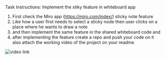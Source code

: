 Task Instructions: Implement the stiky feature in whiteboard app

1. First check the Miro app (https://miro.com/index/) sticky note feature 
2. Like how a user first needs to select a sticky node then user clicks on a place where he wants to draw a note 
3. and then implement the same feature in the shared whiteboard code and 
4. after implementing the feature create a repo and push your code on it also attach the working video of the project on your readme 

![video link](https://drive.google.com/file/d/1M13e1o8ONMeA4cUVHle61gxv2yg-gUME/view?usp=sharing)